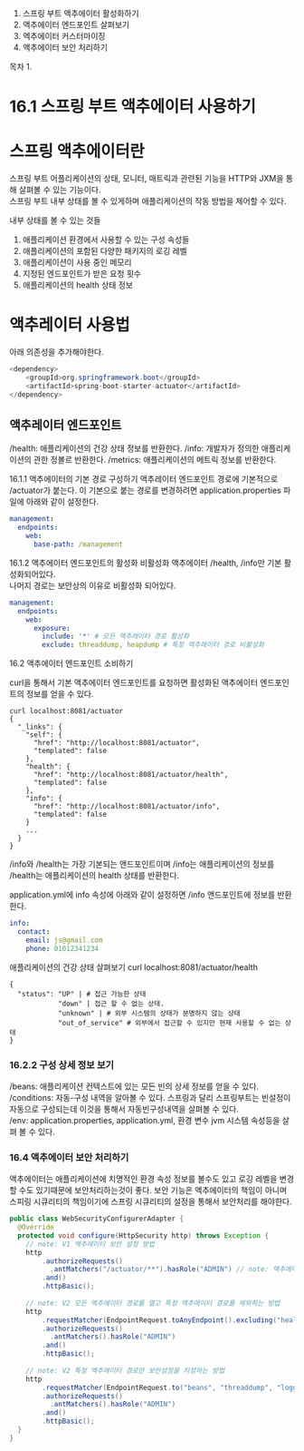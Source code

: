 1. 스프링 부트 액추에이터 활성화하기
2. 액추에이터 엔드포인트 살펴보기
3. 엑추에이터 커스터마이징
4. 액추에이터 보안 처리하기

목차
1. 

# 16.1 스프링 부트 액추에이터 사용하기

# 스프링 액추에이터란
스프링 부트 어플리케이션의 상태, 모니터, 매트릭과 관련된 기능을 HTTP와 JXM을 통해 살펴볼 수 있는 기능이다. </br>
스프링 부트 내부 상태를 볼 수 있게하며 애플리케이션의 작동 방법을 제어할 수 있다.

내부 상태를 볼 수 있는 것들
1. 애플리케이션 환경에서 사용할 수 있는 구성 속성들
2. 애플리케이션의 포함된 다양한 패키지의 로깅 레벨
3. 애플리케이션이 사용 중인 메모리
4. 지정된 엔드포인트가 받은 요청 횟수
5. 애플리케이션의 health 상태 정보

# 액추레이터 사용법 
아래 의존성을 추가해야한다.
```java
<dependency>
    <groupId>org.springframework.boot</groupId>
    <artifactId>spring-boot-starter-actuator</artifactId>
</dependency>
```

## 액추레이터 엔드포인트

/health: 애플리케이션의 건강 상태 정보를 반환한다.
/info: 개발자가 정의한 애플리케이션의 관한 정볼르 반환한다.
/metrics: 애플리케이션의 메트릭 정보를 반환한다.

16.1.1 액추에이터의 기본 경로 구성하기
액추레이터 엔드포인트 경로에 기본적으로 /actuator가 붙는다. 
이 기본으로 붙는 경로를 변경하려면 application.properties 파일에 아래와 같이 설정한다.
```yml
management:
  endpoints:
    web:
      base-path: /management
```

16.1.2 액추에이터 엔드포인트의 활성화 비활성화
액추에이터 /health, /info만 기본 활성화되어있다. </br>
나머지 경로는 보안상의 이유로 비활성화 되어있다.

```yml
management:
  endpoints:
    web:
      exposure:
        include: '*' # 모든 엑추레이터 경로 활성화
        exclude: threaddump, heapdump # 특정 엑추레이터 경로 비활성화
```

16.2 액추에이터 엔드포인트 소비하기

curl을 통해서 기본 액추에이터 엔드포인트를 요청하면 활성화된 액추에이터 엔드포인트의 정보를 얻을 수 있다.
```
curl localhost:8081/actuator
{
  "_links": {
    "self": {
      "href": "http://localhost:8081/actuator",
      "templated": false
    },
    "health": {
      "href": "http://localhost:8081/actuator/health",
      "templated": false
    },
    "info": {
      "href": "http://localhost:8081/actuator/info",
      "templated": false
    }
    ...
  }
}
```
/info와 /health는 가장 기본되는 앤드포인트이며 /info는 애플리케이션의 정보를 /health는 애플리케이션의 health 상태를 반환한다. </br>

application.yml에 info 속성에 아래와 같이 설정하면 /info 앤드포인트에 정보를 반환한다.
```yml
info:
  contact:
    email: js@gmail.com
    phone: 01012341234
```

애플리케이션의 건강 상태 살펴보기
curl localhost:8081/actuator/health
```
{
  "status": "UP" | # 접근 가능한 상태
            "down" | 접근 할 수 없는 상태.
            "unknown" | # 외부 시스템의 상태가 분명하지 않는 상태
            "out_of_service" # 외부에서 접근할 수 있지만 현재 사용할 수 없는 상태
}
```

### 16.2.2 구성 상세 정보 보기

/beans: 애플리케이션 컨텍스트에 있는 모든 빈의 상세 정보를 얻을 수 있다. </br>
/conditions: 자동-구성 내역을 알아볼 수 있다. 스프링과 달리 스프링부트는 빈설정이 자동으로 구성되는데 이것을 통해서 자동빈구성내역을 살펴볼 수 있다.  </br>
/env: application.properties, application.yml, 환경 변수 jvm 시스템 속성등을 살펴 볼 수 있다.


### 16.4 액추에이터 보안 처리하기
액추에이터는 애플리케이션에 치명적인 환경 속성 정보를 볼수도 있고 로깅 레벨을 변경할 수도 있기때문에 보안처리하는것이 좋다.
보안 기능은 액추에이터의 책임이 아니며 스피링 시큐리티의 책임이기에 스프링 시큐리티의 설정을 통해서 보안처리를 해야한다.
```java
public class WebSecurityConfigurerAdapter {
  @Override
  protected void configure(HttpSecurity http) throws Exception {
    // note: V1 액추에이터 보안 설정 방법
    http
        .authorizeRequests()
          .antMatchers("/actuator/**").hasRole("ADMIN") // note: 액추에이터 엔드포인트가 application.yml에서 변경되면 /actuator/**도 같이 변경해야한다.
        .and()
        .httpBasic();
    
    // note: V2 모든 액추에이터 경로를 열고 특정 액추에이터 경로를 제외하는 방법
    http
        .requestMatcher(EndpointRequest.toAnyEndpoint().excluding("health", "info")) // note: EndpointRequest.toAnyEndpoint()는 어떤 액추에이터 엔드포인트와 일치하는 요청을 반환한다. 특정 액추에이터를 제외하고 싶으면 excluding 메서드를 사용한다.
        .authorizeRequests()
          .antMatchers().hasRole("ADMIN")
        .and()
        .httpBasic();
    
    // note: V2 특정 액추에이터 경로만 보안성정을 지정하는 방법
    http
        .requestMatcher(EndpointRequest.to("beans", "threaddump", "loggers"))
        .authorizeRequests()
          .antMatchers().hasRole("ADMIN")
        .and()
        .httpBasic();
  }
}
```
